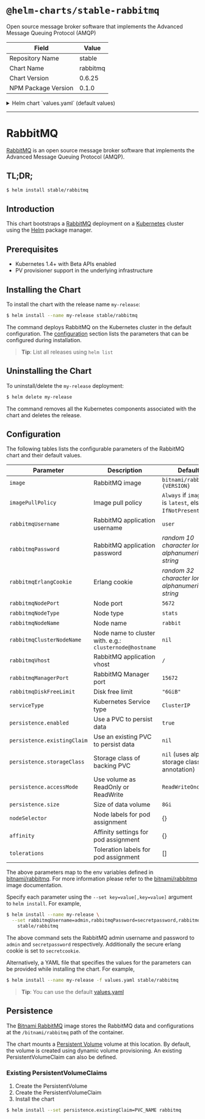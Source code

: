 # `@helm-charts/stable-rabbitmq`

Open source message broker software that implements the Advanced Message Queuing Protocol (AMQP)

| Field               | Value    |
| ------------------- | -------- |
| Repository Name     | stable   |
| Chart Name          | rabbitmq |
| Chart Version       | 0.6.25   |
| NPM Package Version | 0.1.0    |

<details>

<summary>Helm chart `values.yaml` (default values)</summary>

```yaml
## Bitnami RabbitMQ image version
## ref: https://hub.docker.com/r/bitnami/rabbitmq/tags/
##
image: bitnami/rabbitmq:3.7.4-r1

## Specify a imagePullPolicy
## 'Always' if imageTag is 'latest', else set to 'IfNotPresent'
## ref: http://kubernetes.io/docs/user-guide/images/#pre-pulling-images
##
# imagePullPolicy:

## RabbitMQ application username
## ref: https://github.com/bitnami/bitnami-docker-rabbitmq/blob/master/README.md#creating-a-database-user-on-first-run
##
rabbitmqUsername: user

## RabbitMQ application password
## ref: https://github.com/bitnami/bitnami-docker-rabbitmq/blob/master/README.md#creating-a-database-user-on-first-run
##
# rabbitmqPassword:

## Erlang cookie to determine whether different nodes are allowed to communicate with each other
## ref: https://github.com/bitnami/bitnami-docker-rabbitmq#environment-variables
##
# rabbitmqErlangCookie:

## Node port
## ref: https://github.com/bitnami/bitnami-docker-rabbitmq#environment-variables
##
rabbitmqNodePort: 5672

## Node Type
## ref: https://github.com/bitnami/bitnami-docker-rabbitmq#environment-variables
##
rabbitmqNodeType: stats

## Node Name
## ref: https://github.com/bitnami/bitnami-docker-rabbitmq#environment-variables
##
rabbitmqNodeName: rabbit

## Node name to cluster with. e.g.: `clusternode@hostname`
## ref: https://github.com/bitnami/bitnami-docker-rabbitmq#environment-variables
##
# rabbitmqClusterNodeName:

## RabbitMQ application vhost
## ref: https://github.com/bitnami/bitnami-docker-rabbitmq#environment-variables
##
rabbitmqVhost: /

## RabbitMQ Manager port
## ref: https://github.com/bitnami/bitnami-docker-rabbitmq#environment-variables
##
rabbitmqManagerPort: 15672

## RabbitMQ Disk free limit
## ref: https://github.com/bitnami/bitnami-docker-rabbitmq#environment-variables
## ref: https://www.rabbitmq.com/disk-alarms.html
##
rabbitmqDiskFreeLimit: '"6GiB"'

## Kubernetes service type
serviceType: ClusterIP

persistence:
  enabled: true

  ## A manually managed Persistent Volume and Claim
  ## Requires persistence.enabled: true
  ## If defined, PVC must be created manually before volume will be bound
  # existingClaim:

  ## rabbitmq data Persistent Volume Storage Class
  ## If defined, storageClassName: <storageClass>
  ## If set to "-", storageClassName: "", which disables dynamic provisioning
  ## If undefined (the default) or set to null, no storageClassName spec is
  ##   set, choosing the default provisioner.  (gp2 on AWS, standard on
  ##   GKE, AWS & OpenStack)
  ##
  # storageClass: "-"
  accessMode: ReadWriteOnce

  # If you change this value, you might have to adjust `rabbitmqDiskFreeLimit` as well.
  size: 8Gi

## Configure resource requests and limits
## ref: http://kubernetes.io/docs/user-guide/compute-resources/
##
resources:
  requests:
    memory: 256Mi
    cpu: 100m

## Node labels and tolerations for pod assignment
## ref: https://kubernetes.io/docs/concepts/configuration/assign-pod-node/#nodeselector
## ref: https://kubernetes.io/docs/concepts/configuration/assign-pod-node/#taints-and-tolerations-beta-feature
nodeSelector: {}
tolerations: []
affinity: {}
```

</details>

---

# RabbitMQ

[RabbitMQ](https://www.rabbitmq.com/) is an open source message broker software that implements the Advanced Message Queuing Protocol (AMQP).

## TL;DR;

```bash
$ helm install stable/rabbitmq
```

## Introduction

This chart bootstraps a [RabbitMQ](https://github.com/bitnami/bitnami-docker-rabbitmq) deployment on a [Kubernetes](http://kubernetes.io) cluster using the [Helm](https://helm.sh) package manager.

## Prerequisites

- Kubernetes 1.4+ with Beta APIs enabled
- PV provisioner support in the underlying infrastructure

## Installing the Chart

To install the chart with the release name `my-release`:

```bash
$ helm install --name my-release stable/rabbitmq
```

The command deploys RabbitMQ on the Kubernetes cluster in the default configuration. The [configuration](#configuration) section lists the parameters that can be configured during installation.

> **Tip**: List all releases using `helm list`

## Uninstalling the Chart

To uninstall/delete the `my-release` deployment:

```bash
$ helm delete my-release
```

The command removes all the Kubernetes components associated with the chart and deletes the release.

## Configuration

The following tables lists the configurable parameters of the RabbitMQ chart and their default values.

| Parameter                   | Description                                             | Default                                                  |
| --------------------------- | ------------------------------------------------------- | -------------------------------------------------------- |
| `image`                     | RabbitMQ image                                          | `bitnami/rabbitmq:{VERSION}`                             |
| `imagePullPolicy`           | Image pull policy                                       | `Always` if `imageTag` is `latest`, else `IfNotPresent`. |
| `rabbitmqUsername`          | RabbitMQ application username                           | `user`                                                   |
| `rabbitmqPassword`          | RabbitMQ application password                           | _random 10 character long alphanumeric string_           |
| `rabbitmqErlangCookie`      | Erlang cookie                                           | _random 32 character long alphanumeric string_           |
| `rabbitmqNodePort`          | Node port                                               | `5672`                                                   |
| `rabbitmqNodeType`          | Node type                                               | `stats`                                                  |
| `rabbitmqNodeName`          | Node name                                               | `rabbit`                                                 |
| `rabbitmqClusterNodeName`   | Node name to cluster with. e.g.: `clusternode@hostname` | `nil`                                                    |
| `rabbitmqVhost`             | RabbitMQ application vhost                              | `/`                                                      |
| `rabbitmqManagerPort`       | RabbitMQ Manager port                                   | `15672`                                                  |
| `rabbitmqDiskFreeLimit`     | Disk free limit                                         | `"6GiB"`                                                 |
| `serviceType`               | Kubernetes Service type                                 | `ClusterIP`                                              |
| `persistence.enabled`       | Use a PVC to persist data                               | `true`                                                   |
| `persistence.existingClaim` | Use an existing PVC to persist data                     | `nil`                                                    |
| `persistence.storageClass`  | Storage class of backing PVC                            | `nil` (uses alpha storage class annotation)              |
| `persistence.accessMode`    | Use volume as ReadOnly or ReadWrite                     | `ReadWriteOnce`                                          |
| `persistence.size`          | Size of data volume                                     | `8Gi`                                                    |
| `nodeSelector`              | Node labels for pod assignment                          | {}                                                       |
| `affinity`                  | Affinity settings for pod assignment                    | {}                                                       |
| `tolerations`               | Toleration labels for pod assignment                    | []                                                       |

The above parameters map to the env variables defined in [bitnami/rabbitmq](http://github.com/bitnami/bitnami-docker-rabbitmq). For more information please refer to the [bitnami/rabbitmq](http://github.com/bitnami/bitnami-docker-rabbitmq) image documentation.

Specify each parameter using the `--set key=value[,key=value]` argument to `helm install`. For example,

```bash
$ helm install --name my-release \
  --set rabbitmqUsername=admin,rabbitmqPassword=secretpassword,rabbitmqErlangCookie=secretcookie \
    stable/rabbitmq
```

The above command sets the RabbitMQ admin username and password to `admin` and `secretpassword` respectively. Additionally the secure erlang cookie is set to `secretcookie`.

Alternatively, a YAML file that specifies the values for the parameters can be provided while installing the chart. For example,

```bash
$ helm install --name my-release -f values.yaml stable/rabbitmq
```

> **Tip**: You can use the default [values.yaml](values.yaml)

## Persistence

The [Bitnami RabbitMQ](https://github.com/bitnami/bitnami-docker-rabbitmq) image stores the RabbitMQ data and configurations at the `/bitnami/rabbitmq` path of the container.

The chart mounts a [Persistent Volume](http://kubernetes.io/docs/user-guide/persistent-volumes/) volume at this location. By default, the volume is created using dynamic volume provisioning. An existing PersistentVolumeClaim can also be defined.

### Existing PersistentVolumeClaims

1. Create the PersistentVolume
1. Create the PersistentVolumeClaim
1. Install the chart

```bash
$ helm install --set persistence.existingClaim=PVC_NAME rabbitmq
```
